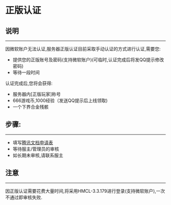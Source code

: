 # 正版认证

## 说明

------------


因微软账户无法认证,服务器正版认证目前采取手动认证的方式进行认证,需要您:  
- 提供您的正版账号及密码(支持微软账户)(可临时,认证完成后将发QQ提示修改密码)  
- 等待一段时间  

认证完成后,您将会获得:
- 服务器内[正版玩家]称号
- 666游戏币,1000经验（发送QQ提示后上线领取)
- 一个下界合金残骸  
## 步骤:
------------
- 填写[腾讯文档申请表](https://docs.qq.com/form/page/DVlBLR2VsR2pYQ21v?_w_tencentdocx_form=1)
- 等待服主/管理员的审核
- 如长期未审核,请联系服主
## 注意

------------
因正版认证需要花费大量时间,将采用HMCL-3.3.179进行登录(支持微软账户),一次不通过即审核失败.





